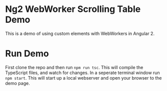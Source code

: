 # Ng2 WebWorker Scrolling Table Demo
This is a demo of using custom elements with WebWorkers in Angular 2.

# Run Demo
First clone the repo and then run `npm run tsc`. This will compile the TypeScript files, and watch for changes.
In a seperate terminal window run `npm start`. This will start up a local webserver and open your browser to the demo page.
